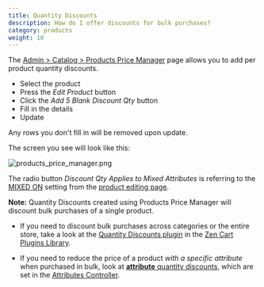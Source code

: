 ```yaml
---
title: Quantity Discounts 
description: How do I offer discounts for bulk purchases? 
category: products
weight: 10
---
```


The 
[Admin > Catalog > Products Price Manager](/user/admin_pages/catalog/products_price_manager/) page allows you to add per product quantity discounts. 

- Select the product
- Press the *Edit Product* button
- Click the *Add 5 Blank Discount Qty* button
- Fill in the details
- Update

Any rows you don't fill in will be removed upon update. 

The screen you see will look like this: 

<img src="/images/products_price_manager.png" alt="products_price_manager.png" />

The radio button *Discount Qty Applies to Mixed Attributes*  is referring
to the [MIXED ON](/user/products/mixed_on/) setting from the [product editing page](/user/products/product_edit/).

**Note:** Quantity Discounts created using Products Price Manager will discount bulk purchases of a single product.  

- If you need to discount bulk purchases across categories or the entire store, take a look at the [Quantity Discounts plugin](https://www.zen-cart.com/downloads.php?do=file&id=135) in the [Zen Cart Plugins Library](/user/plugins/plugin_library/). 

- If you need to reduce the price of a product *with a specific attribute* when purchased in bulk, look at [**attribute** quantity discounts](/user/products/attribute_pricing/#settings-in-attributes-controller), which are set in the [Attributes Controller](/user/admin_pages/catalog/attributes_controller/#quantity-discounts). 



